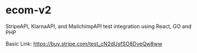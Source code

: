 # ecom-v2
StripeAPI, KlarnaAPI, and MailchimpAPI test integration using React, GO and PHP

Basic Link: https://buy.stripe.com/test_cN2dUsfSO8DyeQw8ww

